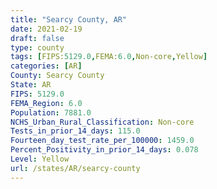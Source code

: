```yaml
---
title: "Searcy County, AR"
date: 2021-02-19
draft: false
type: county
tags: [FIPS:5129.0,FEMA:6.0,Non-core,Yellow]
categories: [AR]
County: Searcy County
State: AR
FIPS: 5129.0
FEMA_Region: 6.0
Population: 7881.0
NCHS_Urban_Rural_Classification: Non-core
Tests_in_prior_14_days: 115.0
Fourteen_day_test_rate_per_100000: 1459.0
Percent_Positivity_in_prior_14_days: 0.078
Level: Yellow
url: /states/AR/searcy-county
---
```



